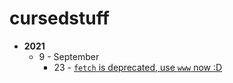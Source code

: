# cursedstuff

- **2021**
  - 9 - September
    - 23 - [`fetch` is deprecated, use `www` now :D](./2021/9/23.md)
